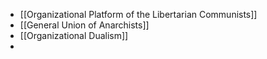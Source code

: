 - [[Organizational Platform of the Libertarian Communists]]
- [[General Union of Anarchists]]
- [[Organizational Dualism]]
-